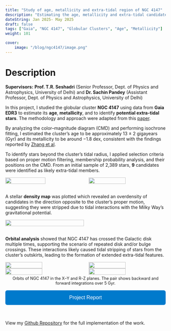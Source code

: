 ```yaml
---
title: "Study of age, metallicity and extra-tidal region of NGC 4147"
description: "Estimating the age, metallicity and extra-tidal candidates of globular cluster NGC 4147 using data from Gaia EDR3"
dateString: Jan 2025- May 2025
draft: false
tags: ["Gaia", "NGC 4147", "Globular Clusters", "Age", "Metallicity"]
weight: 101

cover:
    image: "/blog/ngc4147/image.png"
---
```

<!-- ### 🔗 [Github Repository](https://github.com/anishak20/Obs-astro-lab)  -->

# Description

**Supervisors:** **Prof. T.R. Seshadri** (Senior Professor, Dept. of Physics and Astrophysics, University of Delhi) and **Dr. Sachin Pandey** (Assistant Professor, Dept. of Physics and Astrophysics, University of Delhi)

In this project, I studied the globular cluster **NGC 4147** using data from **Gaia EDR3** to estimate its **age**, **metallicity**, and to identify **potential extra-tidal stars**. The methodology and approach were adapted from this [paper](https://www.aanda.org/articles/aa/pdf/2022/09/aa41912-21.pdf).

By analyzing the color–magnitude diagram (CMD) and performing isochrone fitting, I estimated the cluster’s age to be approximately 13 ± 2 gigayears (Gyr) and its metallicity to be around −1.8 dex, consistent with the findings reported by [Zhang et al](https://iopscience.iop.org/article/10.3847/1538-3881/ad8128#ajad8128s3).

To identify stars beyond the cluster’s tidal radius, I applied selection criteria based on proper motion filtering, membership probability analysis, and their positions on the CMD. From an initial sample of 2,389 stars, **9** candidates were identified as likely extra-tidal members.


<div style="display: flex; justify-content: flex-start; gap: 10px;">
  <img src="/blog/ngc4147/CMD.png" style="width: 50%;">
  <img src="/blog/ngc4147/isochrone.png" style="width: 48%;">
</div>

<br>

A stellar **density map** was plotted which revealed an overdensity of candidates in the direction opposite to the cluster’s proper motion, suggesting they were stripped due to tidal interactions with the Milky Way’s gravitational potential. 

<!-- ![](/blog/aws-dva-certification/densitymap.png)



![](/blog/aws-dva-certification/CMD.png)
![](/blog/aws-dva-certification/isochrone.png)


![](/blog/aws-dva-certification/orbit(r-z)_bck.png)
![](/blog/aws-dva-certification/orbit(r-z)_fwd.png)
![](/blog/aws-dva-certification/orbit(x-y)_bck.png)
![](/blog/aws-dva-certification/orbit(x-y)_fwd.png) -->

<!-- Row 1 -->
<div style="display: flex; justify-content: flex-start; gap: 10px;">
  <img src="/blog/ngc4147/densitymap.png" style="width: 70%;">
</div>
<!-- <p style="text-align: center; font-size: 0.9em; margin-top: 4px;">Density Map</p> -->

<!-- Row 2 -->
<!-- <div style="display: flex; justify-content: flex-start; gap: 10px;">
  <img src="/blog/aws-dva-certification/CMD.png" style="width: 48%;">
  <img src="/blog/aws-dva-certification/isochrone.png" style="width: 48%;">
</div> -->
<!-- <p style="text-align: center; font-size: 0.9em; margin-top: 4px;">Color-Magnitude Diagram and Isochrone Fit</p> -->

<br>

**Orbital analysis** showed that NGC 4147 has crossed the Galactic disk multiple times, supporting the scenario of repeated disk and/or bulge crossings. These interactions likely caused tidal stripping of stars from the cluster’s outskirts, leading to the formation of extended extra-tidal features.


<!-- Row 3 -->

<div style="display: flex; justify-content: space-between; gap: 5px;">
  <img src="/blog/ngc4147/orbit(r-z)_bck.png" style="width: 48%;">
  <img src="/blog/ngc4147/orbit(r-z)_fwd.png" style="width: 48%;">
</div>


<!-- Row 4 -->
<div style="display: flex; justify-content: space-between; gap: 5px;">
  <img src="/blog/ngc4147/orbit(x-y)_bck.png" style="width: 48%;">
  <img src="/blog/ngc4147/orbit(x-y)_fwd.png" style="width: 48%;">
</div>

<p style="text-align: center; font-size: 0.9em; margin-top: 4px;">Orbits of NGC 4147 in the X–Y and R-Z planes. The pair shows backward and forward integrations over 5 Gyr.</p>

<!-- 
### 🔗 [Project Report](https://drive.google.com/file/d/1VhFPfb1cc7ORFVqFetCvpiGLPE96ofg4/view?usp=sharing)

### 🔗 [Github Repo](https://github.com/anishak20/Obs-astro-lab) -->

<div style="display: flex; flex-direction: column; gap: 15px; margin-top: 15px;">

  <a href="https://github.com/anishak20/Obs-astro-lab/blob/main/Project%20Report/Observational_Astronomy_Lab_Project_Report%20(1).pdf" target="_blank" rel="noopener" style="text-decoration: none;">
    <button style="width: 100%; padding: 14px 24px; font-size: 16px; background-color: #007acc; color: white; border: none; border-radius: 6px; cursor: pointer;">
      Project Report
    </button>
  </a>

</div>
<br>
<br>

View my [Github Repository](https://github.com/anishak20/Obs-astro-lab) for the full implementation of the work.

